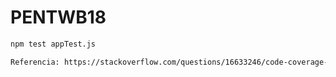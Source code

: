 # PENTWB18

```sh
npm test appTest.js
```
```sh
Referencia: https://stackoverflow.com/questions/16633246/code-coverage-with-mocha
```

